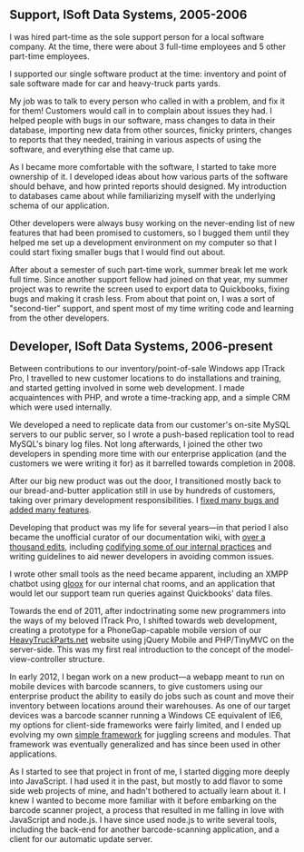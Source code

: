 Support, ISoft Data Systems, 2005-2006
-----
I was hired part-time as the sole support person for a local software company. At the time, there were about 3 full-time employees and 5 other part-time employees.

I supported our single software product at the time: inventory and point of sale software made for car and heavy-truck parts yards.

My job was to talk to every person who called in with a problem, and fix it for them!  Customers would call in to complain about issues they had.  I helped people with bugs in our software, mass changes to data in their database, importing new data from other sources, finicky printers, changes to reports that they needed, training in various aspects of using the software, and everything else that came up.

As I became more comfortable with the software, I started to take more ownership of it.  I developed ideas about how various parts of the software should behave, and how printed reports should designed.  My introduction to databases came about while familiarizing myself with the underlying schema of our application.

Other developers were always busy working on the never-ending list of new features that had been promised to customers, so I bugged them until they helped me set up a development environment on my computer so that I could start fixing smaller bugs that I would find out about.

After about a semester of such part-time work, summer break let me work full time.  Since another support fellow had joined on that year, my summer project was to rewrite the screen used to export data to Quickbooks, fixing bugs and making it crash less.  From about that point on, I was a sort of "second-tier" support, and spent most of my time writing code and learning from the other developers.

Developer, ISoft Data Systems, 2006-present
-----
Between contributions to our inventory/point-of-sale Windows app ITrack Pro, I travelled to new customer locations to do installations and training, and started getting involved in some web development.  I made acquaintences with PHP, and wrote a time-tracking app, and a simple CRM which were used internally.

We developed a need to replicate data from our customer's on-site MySQL servers to our public server, so I wrote a push-based replication tool to read MySQL's binary log files.  Not long afterwards, I joined the other two developers in spending more time with our enterprise application (and the customers we were writing it for) as it barrelled towards completion in 2008.

After our big new product was out the door, I transitioned mostly back to our bread-and-butter application still in use by hundreds of customers, taking over primary development responsibilities.  I [fixed many bugs and added many features](http://bugzitsu.isoftdata.com/buglist.cgi?resolution=FIXED&emailtype1=substring&query_format=advanced&emailassigned_to1=1&bug_status=RESOLVED&bug_status=VERIFIED&bug_status=CLOSED&email1=jduff%40isoftdata.com).

Developing that product was my life for several years—in that period I also became the unofficial curator of our documentation wiki, with [over a thousand edits](http://wikido.isoftdata.com/index.php?title=Special:Contributions&limit=200&target=Duff), including [codifying some of our internal practices](http://wikido.isoftdata.com/index.php/Things_ISoft_employees_should_know) and writing guidelines to aid newer developers in avoiding common issues.

I wrote other small tools as the need became apparent, including an XMPP chatbot using [gloox](http://www.camaya.net/gloox/) for our internal chat rooms, and an application that would let our support team run queries against Quickbooks' data files.

Towards the end of 2011, after indoctrinating some new programmers into the ways of my beloved ITrack Pro, I shifted towards web development, creating a prototype for a PhoneGap-capable mobile version of our [HeavyTruckParts.net](http://www.heavytruckparts.net/) website using jQuery Mobile and PHP/TinyMVC on the server-side.  This was my first real introduction to the concept of the model-view-controller structure.

In early 2012, I began work on a new product—a webapp meant to run on mobile devices with barcode scanners, to give customers using our enterprise product the ability to easily do jobs such as count and move their inventory between locations around their warehouses.  As one of our target devices was a barcode scanner running a Windows CE equivalent of IE6, my options for client-side frameworks were fairly limited, and I ended up evolving my own [simple framework](http://wikido.isoftdata.com/index.php/Web_development/CatHerder) for juggling screens and modules.  That framework was eventually generalized and has since been used in other applications.

As I started to see that project in front of me, I started digging more deeply into JavaScript.  I had used it in the past, but mostly to add flavor to some side web projects of mine, and hadn't bothered to actually learn about it.  I knew I wanted to become more familiar with it before embarking on the barcode scanner project, a process that resulted in me falling in love with JavaScript and node.js.  I have since used node.js to write several tools, including the back-end for another barcode-scanning application, and a client for our automatic update server.
